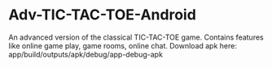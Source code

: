 # Adv-TIC-TAC-TOE-Android
An advanced version of the classical TIC-TAC-TOE game.
Contains features like online game play, game rooms, online chat.
Download apk here: app/build/outputs/apk/debug/app-debug-apk
